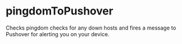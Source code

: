 pingdomToPushover
=================

Checks pingdom checks for any down hosts and fires a message to Pushover for alerting you on your device.

